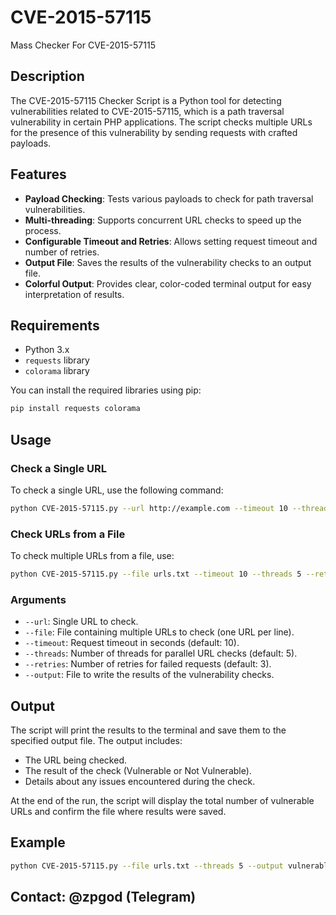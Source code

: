 # CVE-2015-57115
Mass Checker For CVE-2015-57115 

## Description

The CVE-2015-57115 Checker Script is a Python tool for detecting vulnerabilities related to CVE-2015-57115, which is a path traversal vulnerability in certain PHP applications. The script checks multiple URLs for the presence of this vulnerability by sending requests with crafted payloads.

## Features

- **Payload Checking**: Tests various payloads to check for path traversal vulnerabilities.
- **Multi-threading**: Supports concurrent URL checks to speed up the process.
- **Configurable Timeout and Retries**: Allows setting request timeout and number of retries.
- **Output File**: Saves the results of the vulnerability checks to an output file.
- **Colorful Output**: Provides clear, color-coded terminal output for easy interpretation of results.

## Requirements

- Python 3.x
- `requests` library
- `colorama` library

You can install the required libraries using pip:

```bash
pip install requests colorama
```

## Usage

### Check a Single URL

To check a single URL, use the following command:

```bash
python CVE-2015-57115.py --url http://example.com --timeout 10 --threads 5 --retries 3 --output results.txt
```

### Check URLs from a File

To check multiple URLs from a file, use:

```bash
python CVE-2015-57115.py --file urls.txt --timeout 10 --threads 5 --retries 3 --output results.txt
```

### Arguments

- `--url`: Single URL to check.
- `--file`: File containing multiple URLs to check (one URL per line).
- `--timeout`: Request timeout in seconds (default: 10).
- `--threads`: Number of threads for parallel URL checks (default: 5).
- `--retries`: Number of retries for failed requests (default: 3).
- `--output`: File to write the results of the vulnerability checks.

## Output

The script will print the results to the terminal and save them to the specified output file. The output includes:

- The URL being checked.
- The result of the check (Vulnerable or Not Vulnerable).
- Details about any issues encountered during the check.

At the end of the run, the script will display the total number of vulnerable URLs and confirm the file where results were saved.

## Example

```bash
python CVE-2015-57115.py --file urls.txt --threads 5 --output vulnerable_urls.txt
```

## Contact: @zpgod (Telegram)
